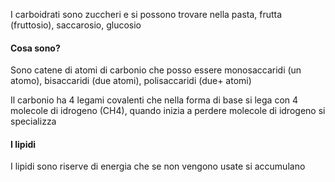 I carboidrati sono zuccheri e si possono trovare nella pasta, frutta (fruttosio), saccarosio, glucosio 

#### Cosa sono?
Sono catene di atomi di carbonio che posso essere monosaccaridi (un atomo), bisaccaridi (due atomi), polisaccaridi (due+ atomi)

Il carbonio ha 4 legami covalenti che nella forma di base si lega con 4 molecole di idrogeno (CH4), quando inizia a perdere molecole di idrogeno si specializza

#### I lipidi
I lipidi sono riserve di energia che se non vengono usate si accumulano 